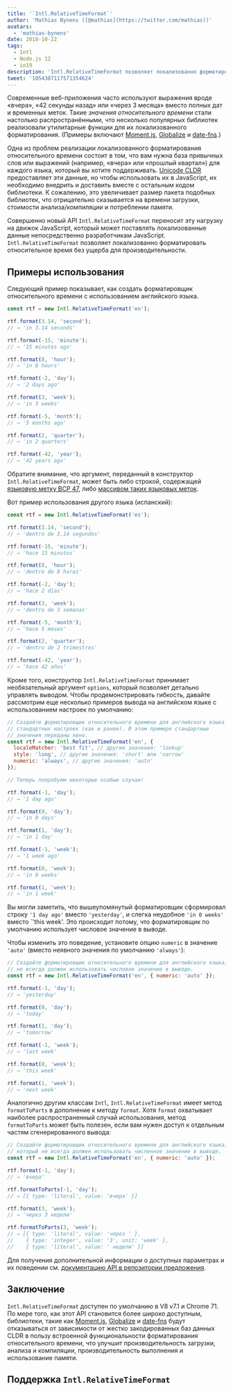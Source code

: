 ```yaml
---
title: '`Intl.RelativeTimeFormat`'
author: 'Mathias Bynens ([@mathias](https://twitter.com/mathias))'
avatars:
  - 'mathias-bynens'
date: 2018-10-22
tags:
  - Intl
  - Node.js 12
  - io19
description: 'Intl.RelativeTimeFormat позволяет локализованно форматировать относительное время без ущерба для производительности.'
tweet: '1054387117571354624'
---
```

Современные веб-приложения часто используют выражения вроде «вчера», «42 секунды назад» или «через 3 месяца» вместо полных дат и временных меток. Такие _значения относительного времени_ стали настолько распространёнными, что несколько популярных библиотек реализовали утилитарные функции для их локализованного форматирования. (Примеры включают [Moment.js](https://momentjs.com/), [Globalize](https://github.com/globalizejs/globalize) и [date-fns](https://date-fns.org/docs/).)

<!--truncate-->
Одна из проблем реализации локализованного форматирования относительного времени состоит в том, что вам нужна база привычных слов или выражений (например, «вчера» или «прошлый квартал») для каждого языка, который вы хотите поддерживать. [Unicode CLDR](http://cldr.unicode.org/) предоставляет эти данные, но чтобы использовать их в JavaScript, их необходимо внедрить и доставить вместе с остальным кодом библиотеки. К сожалению, это увеличивает размер пакета подобных библиотек, что отрицательно сказывается на времени загрузки, стоимости анализа/компиляции и потреблении памяти.

Совершенно новый API `Intl.RelativeTimeFormat` переносит эту нагрузку на движок JavaScript, который может поставлять локализованные данные непосредственно разработчикам JavaScript. `Intl.RelativeTimeFormat` позволяет локализованно форматировать относительное время без ущерба для производительности.

## Примеры использования

Следующий пример показывает, как создать форматировщик относительного времени с использованием английского языка.

```js
const rtf = new Intl.RelativeTimeFormat('en');

rtf.format(3.14, 'second');
// → 'in 3.14 seconds'

rtf.format(-15, 'minute');
// → '15 minutes ago'

rtf.format(8, 'hour');
// → 'in 8 hours'

rtf.format(-2, 'day');
// → '2 days ago'

rtf.format(3, 'week');
// → 'in 3 weeks'

rtf.format(-5, 'month');
// → '5 months ago'

rtf.format(2, 'quarter');
// → 'in 2 quarters'

rtf.format(-42, 'year');
// → '42 years ago'
```

Обратите внимание, что аргумент, переданный в конструктор `Intl.RelativeTimeFormat`, может быть либо строкой, содержащей [языковую метку BCP 47](https://tools.ietf.org/html/rfc5646), либо [массивом таких языковых меток](https://developer.mozilla.org/en-US/docs/Web/JavaScript/Reference/Global_Objects/Intl#Locale_identification_and_negotiation).

Вот пример использования другого языка (испанский):

```js
const rtf = new Intl.RelativeTimeFormat('es');

rtf.format(3.14, 'second');
// → 'dentro de 3,14 segundos'

rtf.format(-15, 'minute');
// → 'hace 15 minutos'

rtf.format(8, 'hour');
// → 'dentro de 8 horas'

rtf.format(-2, 'day');
// → 'hace 2 días'

rtf.format(3, 'week');
// → 'dentro de 3 semanas'

rtf.format(-5, 'month');
// → 'hace 5 meses'

rtf.format(2, 'quarter');
// → 'dentro de 2 trimestres'

rtf.format(-42, 'year');
// → 'hace 42 años'
```

Кроме того, конструктор `Intl.RelativeTimeFormat` принимает необязательный аргумент `options`, который позволяет детально управлять выводом. Чтобы продемонстрировать гибкость, давайте рассмотрим еще несколько примеров вывода на английском языке с использованием настроек по умолчанию:

```js
// Создайте форматировщик относительного времени для английского языка с использованием
// стандартных настроек (как и ранее). В этом примере стандартные
// значения переданы явно.
const rtf = new Intl.RelativeTimeFormat('en', {
  localeMatcher: 'best fit', // другие значения: 'lookup'
  style: 'long', // другие значения: 'short' или 'narrow'
  numeric: 'always', // другие значения: 'auto'
});

// Теперь попробуем некоторые особые случаи!

rtf.format(-1, 'day');
// → '1 day ago'

rtf.format(0, 'day');
// → 'in 0 days'

rtf.format(1, 'day');
// → 'in 1 day'

rtf.format(-1, 'week');
// → '1 week ago'

rtf.format(0, 'week');
// → 'in 0 weeks'

rtf.format(1, 'week');
// → 'in 1 week'
```

Вы могли заметить, что вышеупомянутый форматировщик сформировал строку `'1 day ago'` вместо `'yesterday'`, и слегка неудобное `'in 0 weeks'` вместо `'this week'. Это происходит потому, что форматировщик по умолчанию использует числовое значение в выводе.

Чтобы изменить это поведение, установите опцию `numeric` в значение `'auto'` (вместо неявного значения по умолчанию `'always'`):

```js
// Создайте форматировщик относительного времени для английского языка, который
// не всегда должен использовать числовое значение в выводе.
const rtf = new Intl.RelativeTimeFormat('en', { numeric: 'auto' });

rtf.format(-1, 'day');
// → 'yesterday'

rtf.format(0, 'day');
// → 'today'

rtf.format(1, 'day');
// → 'tomorrow'

rtf.format(-1, 'week');
// → 'last week'

rtf.format(0, 'week');
// → 'this week'

rtf.format(1, 'week');
// → 'next week'
```

Аналогично другим классам `Intl`, `Intl.RelativeTimeFormat` имеет метод `formatToParts` в дополнение к методу `format`. Хотя `format` охватывает наиболее распространенный случай использования, метод `formatToParts` может быть полезен, если вам нужен доступ к отдельным частям сгенерированного вывода:

```js
// Создайте форматировщик относительного времени для английского языка,
// который не всегда должен использовать численное значение в выводе.
const rtf = new Intl.RelativeTimeFormat('en', { numeric: 'auto' });

rtf.format(-1, 'day');
// → 'вчера'

rtf.formatToParts(-1, 'day');
// → [{ type: 'literal', value: 'вчера' }]

rtf.format(3, 'week');
// → 'через 3 недели'

rtf.formatToParts(3, 'week');
// → [{ type: 'literal', value: 'через ' },
//    { type: 'integer', value: '3', unit: 'week' },
//    { type: 'literal', value: ' недели' }]
```

Для получения дополнительной информации о доступных параметрах и их поведении см. [документацию API в репозитории предложения](https://github.com/tc39/proposal-intl-relative-time#api).

## Заключение

`Intl.RelativeTimeFormat` доступен по умолчанию в V8 v7.1 и Chrome 71. По мере того, как этот API становится более широко доступным, библиотеки, такие как [Moment.js](https://momentjs.com/), [Globalize](https://github.com/globalizejs/globalize) и [date-fns](https://date-fns.org/docs/) будут отказываться от зависимости от жестко закодированных баз данных CLDR в пользу встроенной функциональности форматирования относительного времени, что улучшит производительность загрузки, анализа и компиляции, производительность выполнения и использование памяти.

## Поддержка `Intl.RelativeTimeFormat`

<feature-support chrome="71 /blog/v8-release-71#javascript-language-features"
                 firefox="65"
                 safari="14"
                 nodejs="12 https://twitter.com/mathias/status/1120700101637353473"
                 babel="no"></feature-support>
